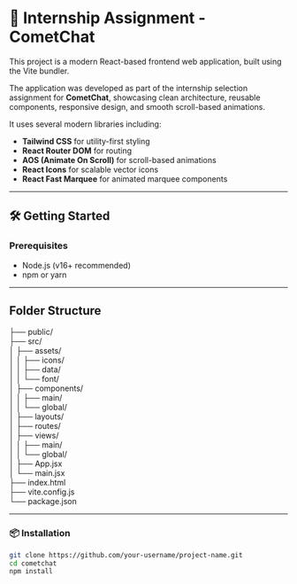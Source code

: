 # 🚀 Internship Assignment - CometChat

This project is a modern React-based frontend web application, built using the Vite bundler. 

The application was developed as part of the internship selection assignment for **CometChat**, showcasing clean architecture, reusable components, responsive design, and smooth scroll-based animations.

It uses several modern libraries including:

- **Tailwind CSS** for utility-first styling
- **React Router DOM** for routing
- **AOS (Animate On Scroll)** for scroll-based animations
- **React Icons** for scalable vector icons
- **React Fast Marquee** for animated marquee components

---

## 🛠️ Getting Started

### Prerequisites
- Node.js (v16+ recommended)
- npm or yarn

---

## Folder Structure


├── public/ <br>
├── src/ <br>
│   ├── assets/ <br>
│   │   ├── icons/ <br>
│   │   ├── data/ <br>
│   │   └── font/ <br>
│   ├── components/ <br>
│   │   ├── main/ <br>
│   │   └── global/ <br>
│   ├── layouts/ <br>
│   ├── routes/ <br>
│   ├── views/ <br>
│   │   ├── main/ <br>
│   │   └── global/ <br>
│   ├── App.jsx <br>
│   └── main.jsx <br>
├── index.html <br>
├── vite.config.js <br>
└── package.json <br>

---
### 📦 Installation

```bash
git clone https://github.com/your-username/project-name.git
cd cometchat
npm install
